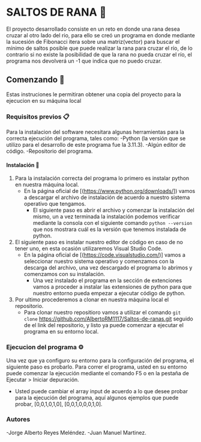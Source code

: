 # SALTOS DE RANA 🐸
El proyecto desarrollado consiste en un reto en donde una rana desea cruzar al otro lado del rio, para ello se creó un programa en donde mediante
la sucesión de Fibonacci itera sobre una matriz(vector) para buscar el mínimo de saltos posible que puede realizar la rana para cruzar el río,
de lo contrario si no existe la posibilidad de que la rana no pueda cruzar el río, el programa nos devolverá un -1 que indica que no puedo cruzar. 

## Comenzando 🚀
Estas instruciones le permitiran obtener una copia del proyecto para la ejecucion en su máquina local

### Requisitos previos 📋
Para la instalacion del software necesitara algunas herramientas para la correcta ejecución del programa, tales como:
-Python (la versión que se utilizo para el desarrollo de este programa fue la 3.11.3).
-Algún editor de código.
-Repositorio del programa.

#### Instalación 🔧
1. Para la instalación correcta del programa lo primero es instalar python en nuestra máquina local.
   * En la página oficial de [(https://www.python.org/downloads/]) vamos a descargar el archivo de instalación de acuerdo a nuestro sistema 
     operativo que tengamos.
     - El siguiente paso es abrir el archivo y comenzar la instalación del mismo, un a vez terminada la instalación podemos verificar mediante la consola
       con el siguiente comando `python --version` que nos mostrara cuál es la versión que tenemos instalada de python.
2. El siguiente paso es instalar nuestro editor de código en caso de no tener uno, en esta ocasión utilizaremos Visual Studio Code.
   * En la página oficial de [(https://code.visualstudio.com/)] vamos a seleccionar nuestro sistema operativo y comenzamos con la descarga del archivo,
     una vez descargado el programa lo abrimos y comenzamos con su instalación.
     - Una vez instalado el programa en la sección de extenciones vamos a proceder a instalar las extensiones de python para que nuestro entorno pueda
       empezar a ejecutar código de python.
3. Por ultimo procederemos a clonar en nuestra máquina local el repositorio.
   * Para clonar nuestro repositioro vamos a utilizar el comando `git clone` https://github.com/AlbertoRM1117/Saltos-de-ranas.git seguido de el link del
     repositorio, y listo ya puede comenzar a ejecutar el programa en su entorno local.

### Ejecucion del programa ⚙️
Una vez que ya configuro su entorno para la configuración del programa, el siguiente paso es probarlo. 
Para correr el programa,  usted en su entorno puede comenzar la ejecución mediante el comando F5 o en la pestaña de Ejecutar > Iniciar depuración.
- Usted puede cambiar el array input de acuerdo a lo que desee probar para la ejecución del programa, aquí algunos ejemplos que puede probar, [0,0,1,0,1,0],
  [0,0,1,0,0,0,1,0].

### Autores
-Jorge Alberto Reyes Meléndez.
-Juan Manuel Martinez.
